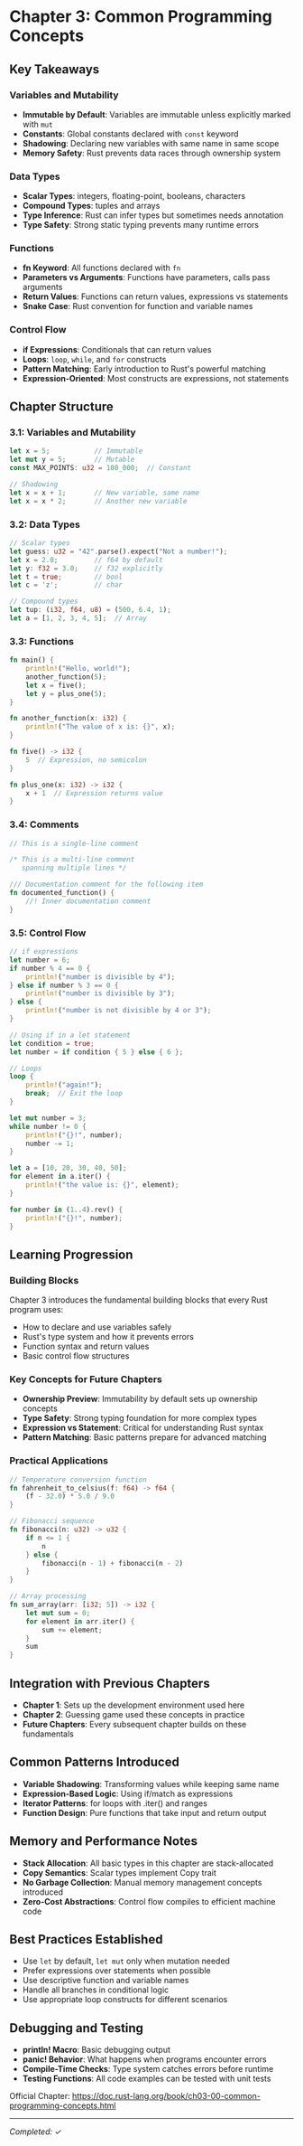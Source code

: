 # Chapter 3: Common Programming Concepts

## Key Takeaways

### Variables and Mutability
- **Immutable by Default**: Variables are immutable unless explicitly marked with `mut`
- **Constants**: Global constants declared with `const` keyword
- **Shadowing**: Declaring new variables with same name in same scope
- **Memory Safety**: Rust prevents data races through ownership system

### Data Types
- **Scalar Types**: integers, floating-point, booleans, characters
- **Compound Types**: tuples and arrays
- **Type Inference**: Rust can infer types but sometimes needs annotation
- **Type Safety**: Strong static typing prevents many runtime errors

### Functions
- **fn Keyword**: All functions declared with `fn`
- **Parameters vs Arguments**: Functions have parameters, calls pass arguments
- **Return Values**: Functions can return values, expressions vs statements
- **Snake Case**: Rust convention for function and variable names

### Control Flow
- **if Expressions**: Conditionals that can return values
- **Loops**: `loop`, `while`, and `for` constructs
- **Pattern Matching**: Early introduction to Rust's powerful matching
- **Expression-Oriented**: Most constructs are expressions, not statements

## Chapter Structure

### 3.1: Variables and Mutability
```rust
let x = 5;           // Immutable
let mut y = 5;       // Mutable
const MAX_POINTS: u32 = 100_000;  // Constant

// Shadowing
let x = x + 1;       // New variable, same name
let x = x * 2;       // Another new variable
```

### 3.2: Data Types
```rust
// Scalar types
let guess: u32 = "42".parse().expect("Not a number!");
let x = 2.0;         // f64 by default
let y: f32 = 3.0;    // f32 explicitly
let t = true;        // bool
let c = 'z';         // char

// Compound types
let tup: (i32, f64, u8) = (500, 6.4, 1);
let a = [1, 2, 3, 4, 5];  // Array
```

### 3.3: Functions
```rust
fn main() {
    println!("Hello, world!");
    another_function(5);
    let x = five();
    let y = plus_one(5);
}

fn another_function(x: i32) {
    println!("The value of x is: {}", x);
}

fn five() -> i32 {
    5  // Expression, no semicolon
}

fn plus_one(x: i32) -> i32 {
    x + 1  // Expression returns value
}
```

### 3.4: Comments
```rust
// This is a single-line comment

/* This is a multi-line comment
   spanning multiple lines */

/// Documentation comment for the following item
fn documented_function() {
    //! Inner documentation comment
}
```

### 3.5: Control Flow
```rust
// if expressions
let number = 6;
if number % 4 == 0 {
    println!("number is divisible by 4");
} else if number % 3 == 0 {
    println!("number is divisible by 3");
} else {
    println!("number is not divisible by 4 or 3");
}

// Using if in a let statement
let condition = true;
let number = if condition { 5 } else { 6 };

// Loops
loop {
    println!("again!");
    break;  // Exit the loop
}

let mut number = 3;
while number != 0 {
    println!("{}!", number);
    number -= 1;
}

let a = [10, 20, 30, 40, 50];
for element in a.iter() {
    println!("the value is: {}", element);
}

for number in (1..4).rev() {
    println!("{}!", number);
}
```

## Learning Progression

### Building Blocks
Chapter 3 introduces the fundamental building blocks that every Rust program uses:
- How to declare and use variables safely
- Rust's type system and how it prevents errors
- Function syntax and return values
- Basic control flow structures

### Key Concepts for Future Chapters
- **Ownership Preview**: Immutability by default sets up ownership concepts
- **Type Safety**: Strong typing foundation for more complex types
- **Expression vs Statement**: Critical for understanding Rust syntax
- **Pattern Matching**: Basic patterns prepare for advanced matching

### Practical Applications
```rust
// Temperature conversion function
fn fahrenheit_to_celsius(f: f64) -> f64 {
    (f - 32.0) * 5.0 / 9.0
}

// Fibonacci sequence
fn fibonacci(n: u32) -> u32 {
    if n <= 1 {
        n
    } else {
        fibonacci(n - 1) + fibonacci(n - 2)
    }
}

// Array processing
fn sum_array(arr: [i32; 5]) -> i32 {
    let mut sum = 0;
    for element in arr.iter() {
        sum += element;
    }
    sum
}
```

## Integration with Previous Chapters
- **Chapter 1**: Sets up the development environment used here
- **Chapter 2**: Guessing game used these concepts in practice
- **Future Chapters**: Every subsequent chapter builds on these fundamentals

## Common Patterns Introduced
- **Variable Shadowing**: Transforming values while keeping same name
- **Expression-Based Logic**: Using if/match as expressions
- **Iterator Patterns**: for loops with .iter() and ranges
- **Function Design**: Pure functions that take input and return output

## Memory and Performance Notes
- **Stack Allocation**: All basic types in this chapter are stack-allocated
- **Copy Semantics**: Scalar types implement Copy trait
- **No Garbage Collection**: Manual memory management concepts introduced
- **Zero-Cost Abstractions**: Control flow compiles to efficient machine code

## Best Practices Established
- Use `let` by default, `let mut` only when mutation needed
- Prefer expressions over statements when possible
- Use descriptive function and variable names
- Handle all branches in conditional logic
- Use appropriate loop constructs for different scenarios

## Debugging and Testing
- **println! Macro**: Basic debugging output
- **panic! Behavior**: What happens when programs encounter errors
- **Compile-Time Checks**: Type system catches errors before runtime
- **Testing Functions**: All code examples can be tested with unit tests

Official Chapter: https://doc.rust-lang.org/book/ch03-00-common-programming-concepts.html

---
*Completed: ✓*